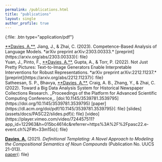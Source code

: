 ```yaml
---
permalink: /publications.html
title: "publications"
layout: single
author_profile: true
---
```


{:file: .btn type="application/pdf"}

<div id="calm"></div>
<ins>**Davies, A.**</ins>, Jiang, J., & Zhai, C. (2023). Competence-Based Analysis of Language Models. *arXiv preprint arXiv:2303.00333.*     
[preprint](https://arxiv.org/abs/2303.00333){: file}

<div id="njpp"></div>
Yuan, J., Pinto, F., <ins>**Davies, A.**</ins>, Gupta, A., & Torr, P. (2022). Not Just Pretty Pictures: Text-to-Image Generators Enable Interpretable Interventions for Robust Representations. *arXiv preprint arXiv:2212.11237.*    
[preprint](https://arxiv.org/abs/2212.11237){: file}

<div id="judel"></div>
Satheesan, S. P., Bhavya, <ins>**Davies, A.**</ins>, Craig, A. B., Zhang, Y., & Zhai, C. (2022). Toward a Big Data Analysis System for Historical Newspaper Collections Research. _Proceedings of the Platform for Advanced Scientific Computing Conference_. [doi:10.1145/3539781.3539795](https://doi.org/10.1145/3539781.3539795)  
[paper](https://dl.acm.org/doi/pdf/10.1145/3539781.3539795){: file} [slides](assets/docs/PASC22/slides.pdf){: file} [video](https://player.vimeo.com/video/724457511?app_id=122963&h=015bc4614c&referrer=https%3A%2F%2Fpasc22.e-event.ch%2F#t=33m15s){: file}

<!-- @inproceedings{10.1145/3539781.3539795,
author = {Satheesan, Sandeep Puthanveetil and Bhavya and Davies, Adam and Craig, Alan B. and Zhang, Yu and Zhai, ChengXiang},
title = {Toward a Big Data Analysis System for Historical Newspaper Collections Research},
year = {2022},
isbn = {9781450394109},
publisher = {Association for Computing Machinery},
address = {New York, NY, USA},
url = {https://doi.org/10.1145/3539781.3539795},
doi = {10.1145/3539781.3539795},
booktitle = {Proceedings of the Platform for Advanced Scientific Computing Conference},
articleno = {12},
numpages = {11},
keywords = {juvenile delinquency, text analysis, social science research, newspaper article segmentation, information retrieval, data visualization, image analysis, big data analysis system, natural language processing, historical newspapers, social construction},
location = {Basel, Switzerland},
series = {PASC '22}
} -->

<ins>**Davies, A.**</ins> (2021). *Definitional Templating: A Novel Approach to Modeling the Compositional Semantics of Noun Compounds* (Publication No. UUCS 21-013).  
[paper](https://www.cs.utah.edu/docs/techreports/2021/PDF/UUCS-21-013.pdf){: file}

